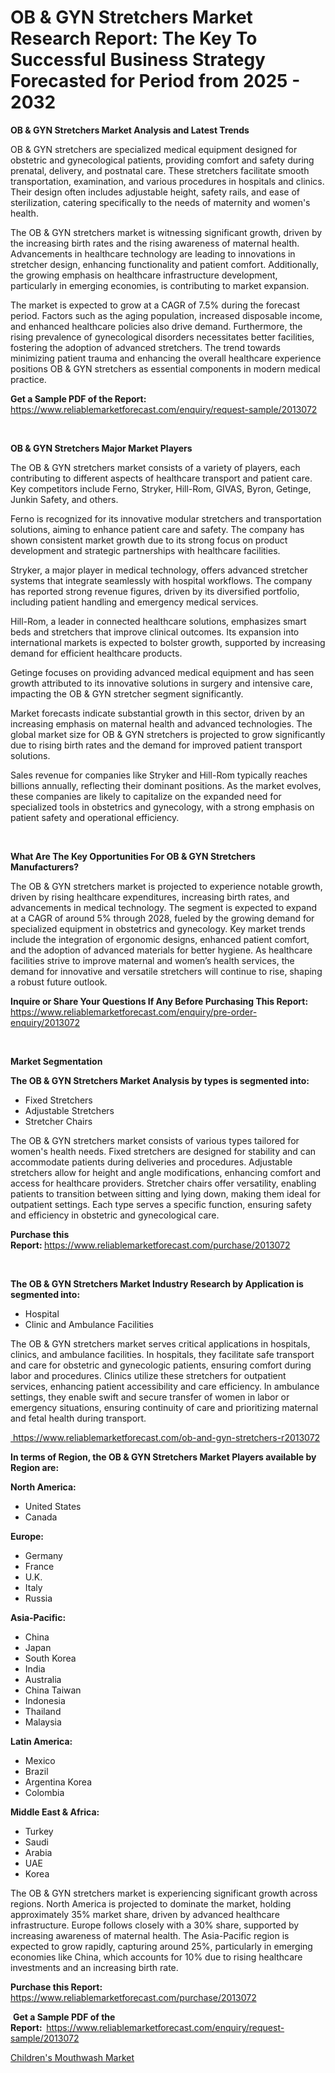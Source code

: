 <p><h1>OB & GYN Stretchers Market Research Report: The Key To Successful Business Strategy Forecasted for Period from 2025 - 2032</h1></p><p><strong>OB & GYN Stretchers Market Analysis and Latest Trends</strong></p>
<p><p>OB & GYN stretchers are specialized medical equipment designed for obstetric and gynecological patients, providing comfort and safety during prenatal, delivery, and postnatal care. These stretchers facilitate smooth transportation, examination, and various procedures in hospitals and clinics. Their design often includes adjustable height, safety rails, and ease of sterilization, catering specifically to the needs of maternity and women's health.</p><p>The OB & GYN stretchers market is witnessing significant growth, driven by the increasing birth rates and the rising awareness of maternal health. Advancements in healthcare technology are leading to innovations in stretcher design, enhancing functionality and patient comfort. Additionally, the growing emphasis on healthcare infrastructure development, particularly in emerging economies, is contributing to market expansion.</p><p>The market is expected to grow at a CAGR of 7.5% during the forecast period. Factors such as the aging population, increased disposable income, and enhanced healthcare policies also drive demand. Furthermore, the rising prevalence of gynecological disorders necessitates better facilities, fostering the adoption of advanced stretchers. The trend towards minimizing patient trauma and enhancing the overall healthcare experience positions OB & GYN stretchers as essential components in modern medical practice.</p></p>
<p><strong>Get a Sample PDF of the Report:&nbsp;</strong> <a href="https://www.reliablemarketforecast.com/enquiry/request-sample/2013072?utm_campaign=2449&utm_medium=2&utm_source=Github&utm_content=ia&utm_term=09032025&utm_id=ob-gyn-stretchers">https://www.reliablemarketforecast.com/enquiry/request-sample/2013072</a></p>
<p>&nbsp;</p>
<p><strong>OB & GYN Stretchers Major Market Players</strong></p>
<p><p>The OB & GYN stretchers market consists of a variety of players, each contributing to different aspects of healthcare transport and patient care. Key competitors include Ferno, Stryker, Hill-Rom, GIVAS, Byron, Getinge, Junkin Safety, and others.</p><p>Ferno is recognized for its innovative modular stretchers and transportation solutions, aiming to enhance patient care and safety. The company has shown consistent market growth due to its strong focus on product development and strategic partnerships with healthcare facilities.</p><p>Stryker, a major player in medical technology, offers advanced stretcher systems that integrate seamlessly with hospital workflows. The company has reported strong revenue figures, driven by its diversified portfolio, including patient handling and emergency medical services.</p><p>Hill-Rom, a leader in connected healthcare solutions, emphasizes smart beds and stretchers that improve clinical outcomes. Its expansion into international markets is expected to bolster growth, supported by increasing demand for efficient healthcare products.</p><p>Getinge focuses on providing advanced medical equipment and has seen growth attributed to its innovative solutions in surgery and intensive care, impacting the OB & GYN stretcher segment significantly. </p><p>Market forecasts indicate substantial growth in this sector, driven by an increasing emphasis on maternal health and advanced technologies. The global market size for OB & GYN stretchers is projected to grow significantly due to rising birth rates and the demand for improved patient transport solutions.</p><p>Sales revenue for companies like Stryker and Hill-Rom typically reaches billions annually, reflecting their dominant positions. As the market evolves, these companies are likely to capitalize on the expanded need for specialized tools in obstetrics and gynecology, with a strong emphasis on patient safety and operational efficiency.</p></p>
<p>&nbsp;</p>
<p><strong>What Are The Key Opportunities For OB & GYN Stretchers Manufacturers?</strong></p>
<p><p>The OB & GYN stretchers market is projected to experience notable growth, driven by rising healthcare expenditures, increasing birth rates, and advancements in medical technology. The segment is expected to expand at a CAGR of around 5% through 2028, fueled by the growing demand for specialized equipment in obstetrics and gynecology. Key market trends include the integration of ergonomic designs, enhanced patient comfort, and the adoption of advanced materials for better hygiene. As healthcare facilities strive to improve maternal and women’s health services, the demand for innovative and versatile stretchers will continue to rise, shaping a robust future outlook.</p></p>
<p><strong>Inquire or Share Your Questions If Any Before Purchasing This Report:</strong> <a href="https://www.reliablemarketforecast.com/enquiry/pre-order-enquiry/2013072?utm_campaign=2449&utm_medium=2&utm_source=Github&utm_content=ia&utm_term=09032025&utm_id=ob-gyn-stretchers">https://www.reliablemarketforecast.com/enquiry/pre-order-enquiry/2013072</a></p>
<p>&nbsp;</p>
<p><strong>Market Segmentation</strong></p>
<p><strong>The OB & GYN Stretchers Market Analysis by types is segmented into:</strong></p>
<p><ul><li>Fixed Stretchers</li><li>Adjustable Stretchers</li><li>Stretcher Chairs</li></ul></p>
<p><p>The OB & GYN stretchers market consists of various types tailored for women's health needs. Fixed stretchers are designed for stability and can accommodate patients during deliveries and procedures. Adjustable stretchers allow for height and angle modifications, enhancing comfort and access for healthcare providers. Stretcher chairs offer versatility, enabling patients to transition between sitting and lying down, making them ideal for outpatient settings. Each type serves a specific function, ensuring safety and efficiency in obstetric and gynecological care.</p></p>
<p><strong>Purchase this Report:&nbsp;</strong><a href="https://www.reliablemarketforecast.com/purchase/2013072?utm_campaign=2449&utm_medium=2&utm_source=Github&utm_content=ia&utm_term=09032025&utm_id=ob-gyn-stretchers">https://www.reliablemarketforecast.com/purchase/2013072</a></p>
<p>&nbsp;</p>
<p><strong>The OB & GYN Stretchers Market Industry Research by Application is segmented into:</strong></p>
<p><ul><li>Hospital</li><li>Clinic and Ambulance Facilities</li></ul></p>
<p><p>The OB & GYN stretchers market serves critical applications in hospitals, clinics, and ambulance facilities. In hospitals, they facilitate safe transport and care for obstetric and gynecologic patients, ensuring comfort during labor and procedures. Clinics utilize these stretchers for outpatient services, enhancing patient accessibility and care efficiency. In ambulance settings, they enable swift and secure transfer of women in labor or emergency situations, ensuring continuity of care and prioritizing maternal and fetal health during transport.</p></p>
<p><a href="https://www.reliablemarketforecast.com/ob-and-gyn-stretchers-r2013072?utm_campaign=2449&utm_medium=2&utm_source=Github&utm_content=ia&utm_term=09032025&utm_id=ob-gyn-stretchers">&nbsp;https://www.reliablemarketforecast.com/ob-and-gyn-stretchers-r2013072</a></p>
<p><strong>In terms of Region, the OB & GYN Stretchers Market Players available by Region are:</strong></p>
<p>
    <p> <strong> North America: </strong>
        <ul>
            <li>United States</li>
            <li>Canada</li>
        </ul>
        </p> 
    <p> <strong> Europe: </strong>
        <ul>
            <li>Germany</li>
            <li>France</li>
            <li>U.K.</li>
            <li>Italy</li>
            <li>Russia</li>
        </ul>
        </p> 
    <p> <strong> Asia-Pacific: </strong>
        <ul>
            <li>China</li>
            <li>Japan</li>
            <li>South Korea</li>
            <li>India</li>
            <li>Australia</li>
            <li>China Taiwan</li>
            <li>Indonesia</li>
            <li>Thailand</li>
            <li>Malaysia</li>
        </ul>
        </p> 
    <p> <strong> Latin America: </strong>
        <ul>
            <li>Mexico</li>
            <li>Brazil</li>
            <li>Argentina Korea</li>
            <li>Colombia</li>
        </ul>
        </p> 
    <p> <strong> Middle East & Africa: </strong>
        <ul>
            <li>Turkey</li>
            <li>Saudi</li>
            <li>Arabia</li>
            <li>UAE</li>
            <li>Korea</li>
        </ul>
    </p>
    </p>
<p><p>The OB & GYN stretchers market is experiencing significant growth across regions. North America is projected to dominate the market, holding approximately 35% market share, driven by advanced healthcare infrastructure. Europe follows closely with a 30% share, supported by increasing awareness of maternal health. The Asia-Pacific region is expected to grow rapidly, capturing around 25%, particularly in emerging economies like China, which accounts for 10% due to rising healthcare investments and an increasing birth rate.</p></p>
<p><strong>Purchase this Report: </strong><a href="https://www.reliablemarketforecast.com/purchase/2013072?utm_campaign=2449&utm_medium=2&utm_source=Github&utm_content=ia&utm_term=09032025&utm_id=ob-gyn-stretchers">https://www.reliablemarketforecast.com/purchase/2013072</a></p>
<p>&nbsp;<strong>Get a Sample PDF of the Report:&nbsp;&nbsp;</strong><a href="https://www.reliablemarketforecast.com/enquiry/request-sample/2013072?utm_campaign=2449&utm_medium=2&utm_source=Github&utm_content=ia&utm_term=09032025&utm_id=ob-gyn-stretchers">https://www.reliablemarketforecast.com/enquiry/request-sample/2013072</a></p>
<p><strong></strong></p>
<p><p><a href="https://github.com/jerhoskinson197676/Market-Research-Report-List-1/blob/main/childrens-mouthwash-market.md?utm_campaign=2449&utm_medium=2&utm_source=Github&utm_content=ia&utm_term=09032025&utm_id=ob-gyn-stretchers">Children's Mouthwash Market</a></p></p>